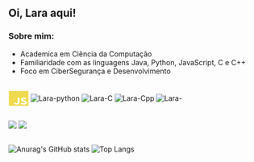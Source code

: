 ## Oi, Lara aqui!

### Sobre mim:

- Academica em Ciência da Computação
- Familiaridade com as linguagens Java, Python, JavaScript, C e C++
- Foco em CiberSegurança e Desenvolvimento 
<div style="display: inline_block"><br>
 <img align="center" alt="Lara-Js" height="30" width="40" src="https://raw.githubusercontent.com/devicons/devicon/master/icons/javascript/javascript-plain.svg">
 <img align="center" alt="Lara-python" height="30" width="40" src="https://cdn.jsdelivr.net/gh/devicons/devicon@latest/icons/python/python-original.svg">
 <img align="center" alt="Lara-C" height="30" width="40" src="https://cdn.jsdelivr.net/gah/devicons/devicon@latest/icons/c/c-original.svg">
 <img align="center" alt="Lara-Cpp" height="30" width="40" src="https://cdn.jsdelivr.net/gh/devicons/devicon@latest/icons/cplusplus/cplusplus-original.svg">
 <img align="center" alt="Lara-" height="30" width="40" src="https://cdn.jsdelivr.net/gh/devicons/devicon@latest/icons/java/java-original.svg">

</div>

##

<div>
  <a href="https://www.linkedin.com/in/lara-stephanny-lima-gomes-0317a82b5" target="_blank"><img src="https://img.shields.io/badge/-LinkedIn-%230077B5?style=for-the-badge&logo=linkedin&logoColor=white" target="_blank"></a> 
 <a href = "mailto:larastephanny05@gmail.com"><img src="https://img.shields.io/badge/-Gmail-%23333?style=for-the-badge&logo=gmail&logoColor=white" target="_blank"></a>
  
</div>

##

![Anurag's GitHub stats](https://github-readme-stats.vercel.app/api?username=LaraSLGomes&show_icons=true&theme=tokyonight)
![Top Langs](https://github-readme-stats.vercel.app/api/top-langs/?username=LaraSLGomes&layout=compact&theme=tokyonight)
